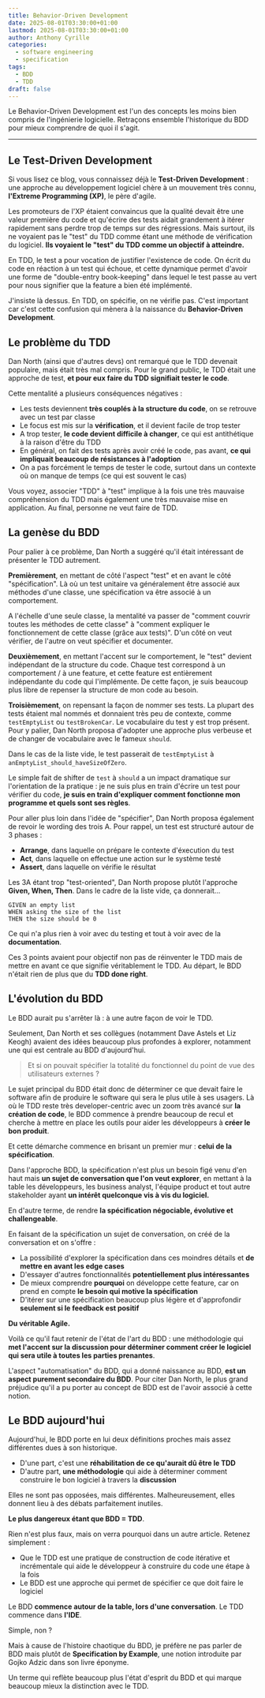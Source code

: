 ```yaml
---
title: Behavior-Driven Development
date: 2025-08-01T03:30:00+01:00
lastmod: 2025-08-01T03:30:00+01:00
author: Anthony Cyrille
categories:
  - software engineering
  - specification
tags:
  - BDD
  - TDD
draft: false
---
```


Le Behavior-Driven Development est l'un des concepts les moins bien compris de l'ingénierie logicielle. Retraçons ensemble
l'historique du BDD pour mieux comprendre de quoi il s'agit.

---

## Le Test-Driven Development

Si vous lisez ce blog, vous connaissez déjà le **Test-Driven Development** : une approche au développement logiciel chère 
à un mouvement très connu, **l'Extreme Programming (XP)**, le père d'agile. 

Les promoteurs de l'XP étaient convaincus que la qualité devait être une valeur première du code et qu'écrire des tests 
aidait grandement à itérer rapidement sans perdre trop de temps sur des régressions. Mais surtout, ils ne voyaient pas le "test" du TDD 
comme étant une méthode de vérification du logiciel. **Ils voyaient le "test" du TDD comme un objectif à atteindre.** 

En TDD, le test a pour vocation de justifier l'existence de code. On écrit du code en réaction à un test qui échoue, 
et cette dynamique permet d'avoir une forme de "double-entry book-keeping" dans lequel le test passe au vert pour nous signifier que la feature a bien été implémenté.

J'insiste là dessus. En TDD, on spécifie, on ne vérifie pas. C'est important car c'est cette confusion qui mènera à la 
naissance du **Behavior-Driven Development**.

## Le problème du TDD

Dan North (ainsi que d'autres devs) ont remarqué que le TDD devenait populaire, mais était très mal compris. Pour le grand public, le 
TDD était une approche de test, **et pour eux faire du TDD signifiait tester le code**.

Cette mentalité a plusieurs conséquences négatives :

- Les tests deviennent **très couplés à la structure du code**, on se retrouve avec un test par classe
- Le focus est mis sur la **vérification**, et il devient facile de trop tester
- A trop tester, **le code devient difficile à changer**, ce qui est antithétique à la raison d'être du TDD
- En général, on fait des tests après avoir créé le code, pas avant, **ce qui impliquait beaucoup de résistances à l'adoption**
- On a pas forcément le temps de tester le code, surtout dans un contexte où on manque de temps (ce qui est souvent le cas)

Vous voyez, associer "TDD" à "test" implique à la fois une très mauvaise compréhension du TDD mais également une très 
mauvaise mise en application. Au final, personne ne veut faire de TDD.

## La genèse du BDD

Pour palier à ce problème, Dan North a suggéré qu'il était intéressant de présenter le TDD autrement.

**Premièrement**, en mettant de côté l'aspect "test" et en avant le côté "spécification". Là où un test unitaire va généralement
être associé aux méthodes d'une classe, une spécification va être associé à un comportement.

A l'échelle d'une seule classe, la mentalité va passer de "comment couvrir toutes les méthodes de cette classe" à "comment expliquer 
le fonctionnement de cette classe (grâce aux tests)". D'un côté on veut vérifier, de l'autre on veut spécifier et documenter.

**Deuxièmement**, en mettant l'accent sur le comportement, le "test" devient indépendant de la structure du code. Chaque test
correspond à un comportement / à une feature, et cette feature est entièrement indépendante du code qui l'implémente. De cette façon, 
je suis beaucoup plus libre de repenser la structure de mon code au besoin.

**Troisièmement**, on repensant la façon de nommer ses tests. La plupart des tests étaient mal nommés et donnaient très peu
de contexte, comme `testEmptyList` ou `testBrokenCar`. Le vocabulaire du test y est trop présent. Pour y palier, Dan North 
proposa d'adopter une approche plus verbeuse et de changer de vocabulaire avec le fameux `should`.

Dans le cas de la liste vide, le test passerait de `testEmptyList` à `anEmptyList_should_haveSizeOfZero`. 

Le simple fait de shifter de `test` à `should` a un impact dramatique sur l'orientation de la pratique : je ne suis plus en train
d'écrire un test pour vérifier du code, **je suis en train d'expliquer comment fonctionne mon programme et quels sont ses règles**.

Pour aller plus loin dans l'idée de "spécifier", Dan North proposa également de revoir le wording des trois A. Pour rappel, un test est
structuré autour de 3 phases : 
- **Arrange**, dans laquelle on prépare le contexte d'éxecution du test
- **Act**, dans laquelle on effectue une action sur le système testé
- **Assert**, dans laquelle on vérifie le résultat

Les 3A étant trop "test-oriented", Dan North propose plutôt l'approche **Given, When, Then**. Dans le cadre de la liste vide,
ça donnerait...

```gherkin
GIVEN an empty list
WHEN asking the size of the list
THEN the size should be 0
```

Ce qui n'a plus rien à voir avec du testing et tout à voir avec de la **documentation**.

Ces 3 points avaient pour objectif non pas de réinventer le TDD mais de mettre en avant ce que signifie véritablement le TDD. Au départ,
le BDD n'était rien de plus que du **TDD done right**. 

## L'évolution du BDD

Le BDD aurait pu s'arrêter là : à une autre façon de voir le TDD.

Seulement, Dan North et ses collègues (notamment Dave Astels et Liz Keogh) avaient des idées beaucoup plus profondes à explorer, 
notamment une qui est centrale au BDD d'aujourd'hui.

> Et si on pouvait spécifier la totalité du fonctionnel du point de vue des utilisateurs externes ?

Le sujet principal du BDD était donc de déterminer ce que devait faire le software afin de produire le software qui sera le 
plus utile à ses usagers. Là où le TDD reste très developer-centric avec un zoom très avancé sur **la création de code**, le BDD commence à 
prendre beaucoup de recul et cherche à mettre en place les outils pour aider les développeurs à **créer le bon produit**.

Et cette démarche commence en brisant un premier mur : **celui de la spécification**.

Dans l'approche BDD, la spécification n'est plus un besoin figé venu d'en haut mais **un sujet de conversation que l'on
veut explorer**, en mettant à la table les développeurs, les business analyst, l'équipe product et tout autre stakeholder ayant
**un intérêt quelconque vis à vis du logiciel.**

En d'autre terme, de rendre **la spécification négociable, évolutive et challengeable**.

En faisant de la spécification un sujet de conversation, on créé de la conversation et on s'offre :

- La possibilité d'explorer la spécification dans ces moindres détails et **de mettre en avant les edge cases**
- D'essayer d'autres fonctionnalités **potentiellement plus intéressantes**
- De mieux comprendre **pourquoi** on développe cette feature, car on prend en compte **le besoin qui motive la spécification**
- D'itérer sur une spécification beaucoup plus légère et d'approfondir **seulement si le feedback est positif**

**Du véritable Agile.**

Voilà ce qu'il faut retenir de l'état de l'art du BDD : une méthodologie qui **met l'accent sur la discussion pour déterminer comment créer le logiciel 
qui sera utile à toutes les parties prenantes**.

L'aspect "automatisation" du BDD, qui a donné naissance au BDD, **est un aspect purement secondaire du BDD**. Pour citer Dan North, 
le plus grand préjudice qu'il a pu porter au concept de BDD est de l'avoir associé à cette notion.

## Le BDD aujourd'hui

Aujourd'hui, le BDD porte en lui deux définitions proches mais assez différentes dues à son historique.

- D'une part, c'est une **réhabilitation de ce qu'aurait dû être le TDD**
- D'autre part, **une méthodologie** qui aide à déterminer comment construire le bon logiciel à travers la **discussion**

Elles ne sont pas opposées, mais différentes. Malheureusement, elles donnent lieu à des débats parfaitement inutiles.

**Le plus dangereux étant que BDD = TDD**. 

Rien n'est plus faux, mais on verra pourquoi dans un autre article. Retenez simplement :

- Que le TDD est une pratique de construction de code itérative et incrémentale qui aide le développeur à construire du code une étape à la fois
- Le BDD est une approche qui permet de spécifier ce que doit faire le logiciel

Le BDD **commence autour de la table, lors d'une conversation**.
Le TDD commence dans **l'IDE**.

Simple, non ?

Mais à cause de l'histoire chaotique du BDD, je préfère ne pas parler de BDD mais plutôt de **Specification by Example**, une notion
introduite par Gojko Adzic dans son livre éponyme. 

Un terme qui reflète beaucoup plus l'état d'esprit du BDD et qui marque beaucoup mieux la distinction avec le TDD.